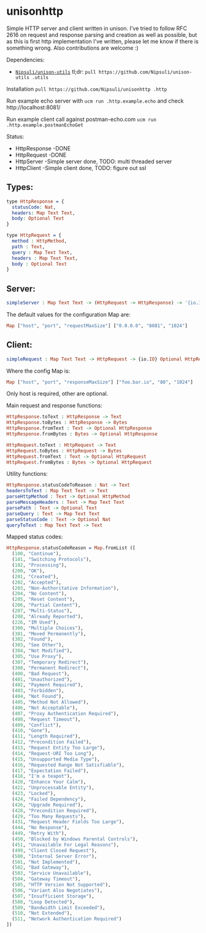# unisonhttp

Simple HTTP server and client written in unison. I've tried to follow RFC 2616 on request and response parsing and creation as well as possible, but as this is first http implementation I've written, please let me know if there is something wrong. Also contributions are welcome :)

Dependencies:
* [`Nipsuli/unison-utils`](https://github.com/Nipsuli/unison-utils) tl;dr: `pull https://github.com/Nipsuli/unison-utils .utils`

Installation `pull https://github.com/Nipsuli/unisonhttp .http`

Run example echo server with `ucm run .http.example.echo` and check http://localhost:8081/

Run example client call against postman-echo.com `ucm run .http.example.postmanEchoGet`

Status:
* HttpResponse -DONE
* HttpRequest -DONE
* HttpServer -Simple server done, TODO: multi threaded server
* HttpClient -Simple client done, TODO: figure out ssl

## Types:
``` Idris
type HttpResponse = {
  statusCode: Nat,
  headers: Map Text Text,
  body: Optional Text
}

type HttpRequest = {
  method : HttpMethod,
  path : Text,
  query : Map Text Text,
  headers : Map Text Text,
  body : Optional Text
}
```

## Server:
``` Idris
simpleServer : Map Text Text -> (HttpRequest -> HttpResponse) -> '{io.IO} ()
```

The default values for the configuration Map are:
``` Idris
Map ["host", "port", "requestMaxSize"] ["0.0.0.0", "8081", "1024"]
```

## Client:
``` Idris
simpleRequest : Map Text Text -> HttpRequest -> {io.IO} Optional HttpResponse
```
Where the config Map is:
``` Idris
Map ["host", "port", "responseMaxSize"] ["foo.bar.io", "80", "1024"]
```
Only host is required, other are optional.

Main request and response functions:
``` Idris
HttpResponse.toText : HttpResponse -> Text
HttpResponse.toBytes : HttpResponse -> Bytes
HttpResponse.fromText : Text -> Optional HttpResponse
HttpResponse.fromBytes : Bytes -> Optional HttpResponse

HttpRequest.toText : HttpRequest -> Text
HttpRequest.toBytes : HttpRequest -> Bytes
HttpRequest.fromText : Text -> Optional HttpRequest
HttpRequest.fromBytes : Bytes -> Optional HttpRequest
```

Utility functions:
``` Idris
HttpResponse.statusCodeToReason : Nat -> Text
headersToText : Map Text Text -> Text
parseHttpMethod : Text -> Optional HttpMethod
parseMessageHeaders : Text -> Map Text Text
parsePath : Text -> Optional Text
parseQuery : Text -> Map Text Text
parseStatusCode : Text -> Optional Nat
queryToText : Map Text Text -> Text
```

Mapped status codes:
``` Idris
HttpResponse.statusCodeReason = Map.fromList ([
  (100, "Continue"),
  (101, "Switching Protocols"),
  (102, "Processing"),
  (200, "OK"),
  (201, "Created"),
  (202, "Accepted"),
  (203, "Non-Authoritative Information"),
  (204, "No Content"),
  (205, "Reset Content"),
  (206, "Partial Content"),
  (207, "Multi-Status"),
  (208, "Already Reported"),
  (226, "IM Used"),
  (300, "Multiple Choices"),
  (301, "Moved Permanently"),
  (302, "Found"),
  (303, "See Other"),
  (304, "Not Modified"),
  (305, "Use Proxy"),
  (307, "Temporary Redirect"),
  (308, "Permanent Redirect"),
  (400, "Bad Request"),
  (401, "Unauthorized"),
  (402, "Payment Required"),
  (403, "Forbidden"),
  (404, "Not Found"),
  (405, "Method Not Allowed"),
  (406, "Not Acceptable"),
  (407, "Proxy Authentication Required"),
  (408, "Request Timeout"),
  (409, "Conflict"),
  (410, "Gone"),
  (411, "Length Required"),
  (412, "Precondition Failed"),
  (413, "Request Entity Too Large"),
  (414, "Request-URI Too Long"),
  (415, "Unsupported Media Type"),
  (416, "Requested Range Not Satisfiable"),
  (417, "Expectation Failed"),
  (418, "I'm a teapot"),
  (420, "Enhance Your Calm"),
  (422, "Unprocessable Entity"),
  (423, "Locked"),
  (424, "Failed Dependency"),
  (426, "Upgrade Required"),
  (428, "Precondition Required"),
  (429, "Too Many Requests"),
  (431, "Request Header Fields Too Large"),
  (444, "No Response"),
  (449, "Retry With"),
  (450, "Blocked by Windows Parental Controls"),
  (451, "Unavailable For Legal Reasons"),
  (499, "Client Closed Request"),
  (500, "Internal Server Error"),
  (501, "Not Implemented"),
  (502, "Bad Gateway"),
  (503, "Service Unavailable"),
  (504, "Gateway Timeout"),
  (505, "HTTP Version Not Supported"),
  (506, "Variant Also Negotiates"),
  (507, "Insufficient Storage"),
  (508, "Loop Detected"),
  (509, "Bandwidth Limit Exceeded"),
  (510, "Not Extended"),
  (511, "Network Authentication Required")
])
```
